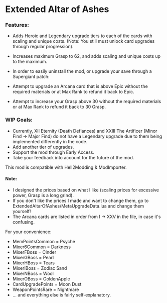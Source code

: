 # Extended Altar of Ashes

### Features:
- Adds Heroic and Legendary upgrade tiers to each of the cards with scaling and unique costs. (Note: You still must unlock card upgrades through regular progression).
- Increases maximum Grasp to 62, and adds scaling and unique costs up to the maximum.

- In order to easily uninstall the mod, or upgrade your save through a Supergiant patch:
- Attempt to upgrade an Arcana card that is above Epic without the required materials or at Max Rank to refund it back to Epic.
- Attempt to increase your Grasp above 30 without the required materials or at Max Rank to refund it back to 30 Grasp.

### WIP Goals:
- Currently, XII Eternity (Death Defiances) and XXIII The Artificer (Minor Find -> Major Find) do not have a Legendary upgrade due to them being implemented differently in the code.
- Add another tier of upgrades.
- Support the mod through Early Access.
- Take your feedback into account for the future of the mod.

This mod is compatible with Hell2Modding & ModImporter.

#### Note:
- I designed the prices based on what I like (scaling prices for excessive power, Grasp is a long grind).
- If you don't like the prices I made and want to change them, go to
ExtendedAltarOfAshes/MetaUpgradeData.lua and change them yourself!
- The Arcana cards are listed in order from I -> XXV in the file, in case it's confusing.

For your convenience:
- MemPointsCommon = Psyche
- Mixer6Common = Darkness
- MixerFBoss = Cinder
- MixerGBoss = Pearl
- MixerHBoss = Tears
- MixerIBoss = Zodiac Sand
- MixerNBoss = Wool
- MixerOBoss = GoldenApple
- CardUpgradePoints = Moon Dust
- WeaponPointsRare = Nightmare
- ... and everything else is fairly self-explanatory.